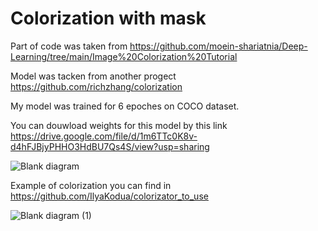 # Colorization with mask

Part of code was taken from 
https://github.com/moein-shariatnia/Deep-Learning/tree/main/Image%20Colorization%20Tutorial 

Model was tacken from another progect 
https://github.com/richzhang/colorization 

My model was trained for 6 epoches on COCO dataset.

You can douwload weights for this model by this link 
https://drive.google.com/file/d/1m6TTc0K8v-d4hFJBjyPHHO3HdBU7Qs4S/view?usp=sharing 

![Blank diagram](https://user-images.githubusercontent.com/82718432/146434916-dbefd8d5-d83d-4f01-8a9a-f7df2f9803e1.jpeg)

Example of colorization you can find in 
https://github.com/IlyaKodua/colorizator_to_use 

![Blank diagram (1)](https://user-images.githubusercontent.com/82718432/146436626-d1140ce4-55a8-44bb-bec5-8d4cd0ea9a30.jpeg)
